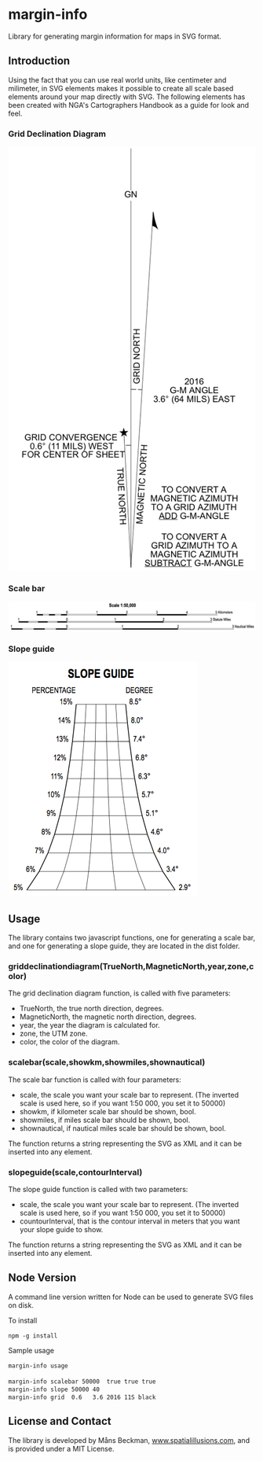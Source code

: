 # margin-info
Library for generating margin information for maps in SVG format.

## Introduction

Using the fact that you can use real world units, like centimeter and milimeter, in SVG elements makes it possible to create all scale based elements around your map directly with SVG. The following elements has been created with NGA's Cartographers Handbook as a guide for look and feel.

### Grid Declination Diagram

![Figure 13](docs/griddeclinationdiagram.png?raw=true)

### Scale bar

![Figure 13](docs/scalebar.png?raw=true)

### Slope guide

![Figure 13](docs/slopeguide.png?raw=true)


## Usage
The library contains two javascript functions, one for generating a scale bar, and one for generating a slope guide, they are located in the dist folder.

### griddeclinationdiagram(TrueNorth,MagneticNorth,year,zone,color)

The grid declination diagram function, is called with five parameters:

 - TrueNorth, the true north direction, degrees.
 - MagneticNorth, the magnetic north direction, degrees.
 - year, the year the diagram is calculated for.
 - zone, the UTM zone.
 - color, the color of the diagram.

### scalebar(scale,showkm,showmiles,shownautical)

The scale bar function is called with four parameters:

 - scale, the scale you want your scale bar to represent. (The inverted scale is used here, so if you want 1:50 000, you set it to 50000)
 - showkm, if kilometer scale bar should be shown, bool.
 - showmiles, if miles scale bar should be shown, bool.
 - shownautical, if nautical miles scale bar should be shown, bool.

The function returns a string representing the SVG as XML and it can be inserted into any element.

### slopeguide(scale,contourInterval)

The slope guide function is called with two parameters:

 - scale, the scale you want your scale bar to represent. (The inverted scale is used here, so if you want 1:50 000, you set it to 50000)
 - countourInterval, that is the contour interval in meters that you want your slope guide to show.

The function returns a string representing the SVG as XML and it can be inserted into any element.

## Node Version

A command line version written for Node can be used to generate SVG files on disk.

To install

``` console
npm -g install
```

Sample usage

```
margin-info usage

margin-info scalebar 50000  true true true
margin-info slope 50000 40
margin-info grid  0.6   3.6 2016 11S black
```

## License and Contact
The library is developed by Måns Beckman, www.spatialillusions.com, and is provided under a MIT License.
